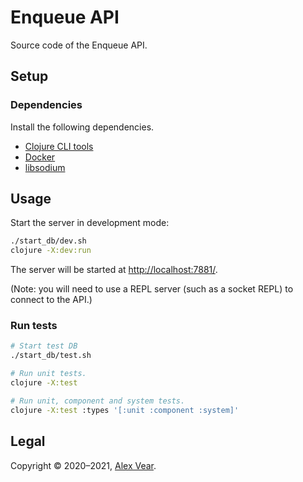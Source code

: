# Enqueue API

Source code of the Enqueue API.


## Setup


### Dependencies

Install the following dependencies.

- [Clojure CLI tools](https://clojure.org/guides/getting_started#_clojure_installer_and_cli_tools)
- [Docker](https://www.docker.com/)
- [libsodium](https://libsodium.gitbook.io/doc/installation)


## Usage

Start the server in development mode:

```sh
./start_db/dev.sh
clojure -X:dev:run
```

The server will be started at <http://localhost:7881/>.

(Note: you will need to use a REPL server (such as a socket REPL) to connect to
the API.)


### Run tests

```sh
# Start test DB
./start_db/test.sh

# Run unit tests.
clojure -X:test

# Run unit, component and system tests.
clojure -X:test :types '[:unit :component :system]'
```


## Legal

Copyright © 2020–2021, [Alex Vear](https://www.alexvear.com).
